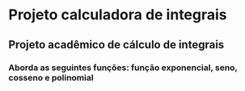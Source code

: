 # Projeto calculadora de integrais

## Projeto acadêmico de cálculo de integrais 

### Aborda as seguintes funções: função exponencial, seno, cosseno e polinomial
